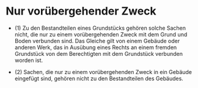 # Nur vorübergehender Zweck

- (1) Zu den Bestandteilen eines Grundstücks gehören solche Sachen nicht, die nur zu einem vorübergehenden Zweck mit dem Grund und Boden verbunden sind. Das Gleiche gilt von einem Gebäude oder anderen Werk, das in Ausübung eines Rechts an einem fremden Grundstück von dem Berechtigten mit dem Grundstück verbunden worden ist.

- (2) Sachen, die nur zu einem vorübergehenden Zweck in ein Gebäude eingefügt sind, gehören nicht zu den Bestandteilen des Gebäudes.

